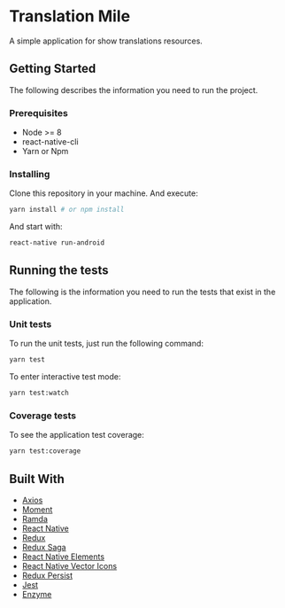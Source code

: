 # Translation Mile

A simple application for show translations resources.

## Getting Started

The following describes the information you need to run the project.

### Prerequisites

- Node >= 8
- react-native-cli
- Yarn or Npm

### Installing

Clone this repository in your machine. And execute:

```sh
yarn install # or npm install
```

And start with:

```sh
react-native run-android
```

## Running the tests

The following is the information you need to run the tests that exist in the application.

### Unit tests

To run the unit tests, just run the following command:

```sh
yarn test
```
To enter interactive test mode:
```sh
yarn test:watch
```

### Coverage tests

To see the application test coverage:

```sh
yarn test:coverage
```

## Built With

* [Axios](https://github.com/axios/axios)
* [Moment](https://github.com/moment/moment)
* [Ramda](https://github.com/ramda/ramda)
* [React Native](https://github.com/facebook/react-native)
* [Redux](https://github.com/reduxjs/redux)
* [Redux Saga](https://github.com/redux-saga/redux-saga)
* [React Native Elements](https://github.com/react-native-training/react-native-elements)
* [React Native Vector Icons](https://github.com/oblador/react-native-vector-icons)
* [Redux Persist](https://github.com/rt2zz/redux-persist)
* [Jest](https://github.com/facebook/jest)
* [Enzyme](https://github.com/airbnb/enzyme)
